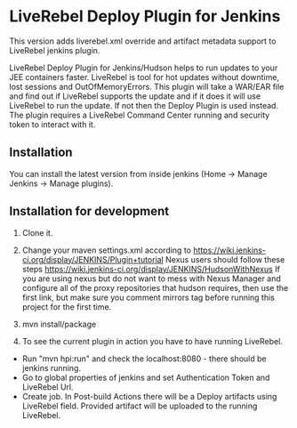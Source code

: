 LiveRebel Deploy Plugin for Jenkins
==================================
This version adds liverebel.xml override and artifact metadata support to LiveRebel jenkins plugin.

LiveRebel Deploy Plugin for Jenkins/Hudson helps to run updates to your JEE containers faster. LiveRebel is tool for hot updates without downtime, lost sessions and OutOfMemoryErrors. This plugin will take a WAR/EAR file and find out if LiveRebel supports the update and if it does it will use LiveRebel to run the update. If not then the Deploy Plugin is used instead. The plugin requires a LiveRebel Command Center running and security token to interact with it.

Installation
--------------

You can install the latest version from inside jenkins (Home -> Manage Jenkins -> Manage plugins).

Installation for development
----------------------------------------

1. Clone it.
2. Change your maven settings.xml according to https://wiki.jenkins-ci.org/display/JENKINS/Plugin+tutorial
  Nexus users should follow these steps https://wiki.jenkins-ci.org/display/JENKINS/HudsonWithNexus
  If you are using nexus but do not want to mess with Nexus Manager and configure all of the proxy repositories that hudson requires, then use the first link, but make sure you comment mirrors tag before running this project for the first time.

3. mvn install/package
4. To see the current plugin in action you have to have running LiveRebel.
  * Run "mvn hpi:run" and check the localhost:8080 - there should be jenkins running.
  * Go to global properties of jenkins and set Authentication Token and LiveRebel Url.
  * Create job. In Post-build Actions there will be a Deploy artifacts using LiveRebel field. Provided artifact will be uploaded to the running LiveRebel.
